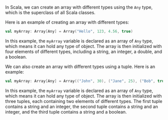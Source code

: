 In Scala, we can create an array with different types using the `Any` type, which is the superclass of all Scala classes.

Here is an example of creating an array with different types:

```scala
val myArray: Array[Any] = Array("Hello", 123, 4.56, true)
```

In this example, the `myArray` variable is declared as an array of `Any` type, which means it can hold any type of object. The array is then initialized with four elements of different types, including a string, an integer, a double, and a boolean.

We can also create an array with different types using a tuple. Here is an example:

```scala
val myArray: Array[Any] = Array(("John", 30), ("Jane", 25), ("Bob", true))
```

In this example, the `myArray` variable is declared as an array of `Any` type, which means it can hold any type of object. The array is then initialized with three tuples, each containing two elements of different types. The first tuple contains a string and an integer, the second tuple contains a string and an integer, and the third tuple contains a string and a boolean.